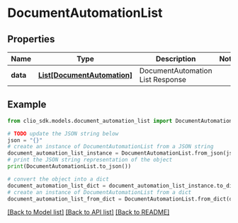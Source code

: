 # DocumentAutomationList


## Properties

Name | Type | Description | Notes
------------ | ------------- | ------------- | -------------
**data** | [**List[DocumentAutomation]**](DocumentAutomation.md) | DocumentAutomation List Response | 

## Example

```python
from clio_sdk.models.document_automation_list import DocumentAutomationList

# TODO update the JSON string below
json = "{}"
# create an instance of DocumentAutomationList from a JSON string
document_automation_list_instance = DocumentAutomationList.from_json(json)
# print the JSON string representation of the object
print(DocumentAutomationList.to_json())

# convert the object into a dict
document_automation_list_dict = document_automation_list_instance.to_dict()
# create an instance of DocumentAutomationList from a dict
document_automation_list_from_dict = DocumentAutomationList.from_dict(document_automation_list_dict)
```
[[Back to Model list]](../README.md#documentation-for-models) [[Back to API list]](../README.md#documentation-for-api-endpoints) [[Back to README]](../README.md)


